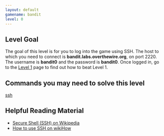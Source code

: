 ```yaml
---
layout: default
gamename: bandit
level: 0
---
```

Level Goal
----------
The goal of this level is for you to log into the game using SSH.
The host to which you need to connect is
**bandit.labs.overthewire.org**, on port 2220.
The username is **bandit0** and the password is **bandit0**. Once
logged in, go to the [Level 1][] page to find out how to beat Level
1.

Commands you may need to solve this level
-----------------------------------------
[ssh](https://manpages.ubuntu.com/manpages/noble/man1/ssh.1.html)

Helpful Reading Material
------------------------
- [Secure Shell (SSH) on Wikipedia][]
- [How to use SSH on wikiHow][]

[Level 1]: /wargames/bandit/bandit1.html
[Secure Shell (SSH) on Wikipedia]: https://en.wikipedia.org/wiki/Secure_Shell
[How to use SSH on wikiHow]: https://www.wikihow.com/Use-SSH
